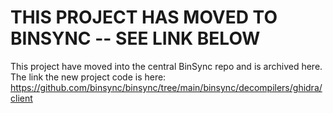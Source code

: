 # THIS PROJECT HAS MOVED TO BINSYNC -- SEE LINK BELOW
This project have moved into the central BinSync repo and is archived here.
The link the new project code is here: https://github.com/binsync/binsync/tree/main/binsync/decompilers/ghidra/client

